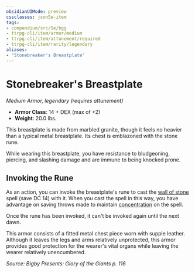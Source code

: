 ```yaml
---
obsidianUIMode: preview
cssclasses: json5e-item
tags:
- compendium/src/5e/bgg
- ttrpg-cli/item/armor/medium
- ttrpg-cli/item/attunement/required
- ttrpg-cli/item/rarity/legendary
aliases: 
- "Stonebreaker's Breastplate"
---
```

# Stonebreaker's Breastplate
*Medium Armor, legendary (requires attunement)*  

- **Armor Class**: 14 + DEX (max of +2)
- **Weight**: 20.0 lbs.

This breastplate is made from marbled granite, though it feels no heavier than a typical metal breastplate. Its chest is emblazoned with the stone rune.

While wearing this breastplate, you have resistance to bludgeoning, piercing, and slashing damage and are immune to being knocked prone.

## Invoking the Rune

As an action, you can invoke the breastplate's rune to cast the [wall of stone](/3-Mechanics/CLI/spells/wall-of-stone.md) spell (save DC 14) with it. When you cast the spell in this way, you have advantage on saving throws made to maintain [concentration](/3-Mechanics/CLI/rules/conditions.md#concentration) on the spell.

Once the rune has been invoked, it can't be invoked again until the next dawn.

This armor consists of a fitted metal chest piece worn with supple leather. Although it leaves the legs and arms relatively unprotected, this armor provides good protection for the wearer's vital organs while leaving the wearer relatively unencumbered.

*Source: Bigby Presents: Glory of the Giants p. 116*
